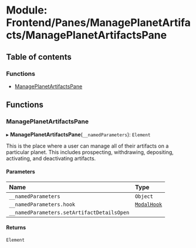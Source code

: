# Module: Frontend/Panes/ManagePlanetArtifacts/ManagePlanetArtifactsPane

## Table of contents

### Functions

- [ManagePlanetArtifactsPane](Frontend_Panes_ManagePlanetArtifacts_ManagePlanetArtifactsPane.md#manageplanetartifactspane)

## Functions

### ManagePlanetArtifactsPane

▸ **ManagePlanetArtifactsPane**(`__namedParameters`): `Element`

This is the place where a user can manage all of their artifacts on a
particular planet. This includes prospecting, withdrawing, depositing,
activating, and deactivating artifacts.

#### Parameters

| Name                                       | Type                                                 |
| :----------------------------------------- | :--------------------------------------------------- |
| `__namedParameters`                        | `Object`                                             |
| `__namedParameters.hook`                   | [`ModalHook`](Frontend_Views_ModalPane.md#modalhook) |
| `__namedParameters.setArtifactDetailsOpen` |                                                      |

#### Returns

`Element`
